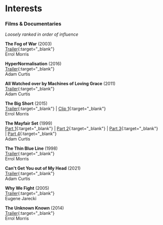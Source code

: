 # Interests

### Films & Documentaries
_Loosely ranked in order of influence_

**The Fog of War** (2003)  
[Trailer](https://www.youtube.com/watch?v=k_O7bD8Swxk){:target="_blank"}  
Errol Morris

**HyperNormalisation** (2016)  
[Trailer](https://www.youtube.com/watch?v=AUiqaFIONPQ&t=80s){:target="_blank"}   
Adam Curtis

**All Watched over by Machines of Loving Grace** (2011)  
[Trailer](https://www.youtube.com/watch?v=YgADKpMStts){:target="_blank"}  
Adam Curtis

**The Big Short** (2015)  
[Trailer](https://www.youtube.com/watch?v=vgqG3ITMv1Q){:target="_blank"} | [Clip 1](https://www.youtube.com/watch?v=TpCb3xjh-Kk){:target="_blank"}  
Errol Morris

**The Mayfair Set** (1999)  
[Part 1](https://www.youtube.com/watch?v=Emb5BWQSfak&t=1s){:target="_blank"} | [Part 2](https://www.youtube.com/watch?v=zpeoRKi8exk){:target="_blank"} | [Part 3](https://www.youtube.com/watch?v=CD4tuHs86KA){:target="_blank"} | [Part 4](https://www.youtube.com/watch?v=78NJCOSIaTg){:target="_blank"}  
Adam Curtis

**The Thin Blue Line** (1998)  
[Trailer](https://www.youtube.com/watch?v=dNL5A4D0G4g){:target="_blank"}  
Errol Morris

**Can't Get You out of My Head** (2021)  
[Trailer](https://www.youtube.com/watch?v=cR9MELDeS5o){:target="_blank"}  
Adam Curtis

**Why We Fight** (2005)  
[Trailer](https://www.youtube.com/watch?v=BcuStxJHv4c){:target="_blank"}  
Eugene Jarecki

**The Unknown Known** (2014)  
[Trailer](https://www.youtube.com/watch?v=J-NSyMTpkYI){:target="_blank"}  
Errol Morris
